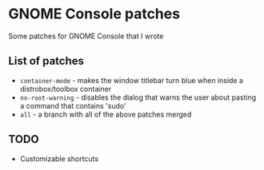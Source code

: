 # GNOME Console patches
Some patches for GNOME Console that I wrote

## List of patches
- `container-mode` - makes the window titlebar turn blue when inside a distrobox/toolbox container
- `no-root-warning` - disables the dialog that warns the user about pasting a command that contains 'sudo'
- `all` - a branch with all of the above patches merged

## TODO
- Customizable shortcuts
